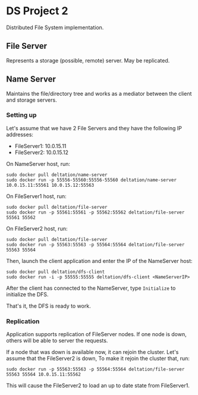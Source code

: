 ﻿# DS Project 2
Distributed File System implementation.

## File Server
Represents a storage (possible, remote) server. May be replicated.

## Name Server
Maintains the file/directory tree and works as a mediator between the client and storage servers.

### Setting up
Let's assume that we have 2 File Servers and they have the following IP addresses:
- FileServer1: 10.0.15.11
- FileServer2: 10.0.15.12
 
On NameServer host, run:
```
sudo docker pull deltation/name-server
sudo docker run -p 55556-55560:55556-55560 deltation/name-server 10.0.15.11:55561 10.0.15.12:55563
```

On FileServer1 host, run:
```
sudo docker pull deltation/file-server
sudo docker run -p 55561:55561 -p 55562:55562 deltation/file-server 55561 55562
```

On FileServer2 host, run:
```
sudo docker pull deltation/file-server
sudo docker run -p 55563:55563 -p 55564:55564 deltation/file-server 55563 55564
```

Then, launch the client application and enter the IP of the NameServer host:
```
sudo docker pull deltation/dfs-client
sudo docker run -i -p 55555:55555 deltation/dfs-client <NameServerIP>
``` 

After the client has connected to the NameServer, type `Initialize` to initialize the DFS.

That's it, the DFS is ready to work.

### Replication
Application supports replication of FileServer nodes. If one node is down, others will be able to server the requests.

If a node that was down is available now, it can rejoin the cluster. Let's assume that the FileServer2 is down, To make it rejoin the cluster that, run:
```
sudo docker run -p 55563:55563 -p 55564:55564 deltation/file-server 55563 55564 10.0.15.11:55562
```
This will cause the FileServer2 to load an up to date state from FileServer1.